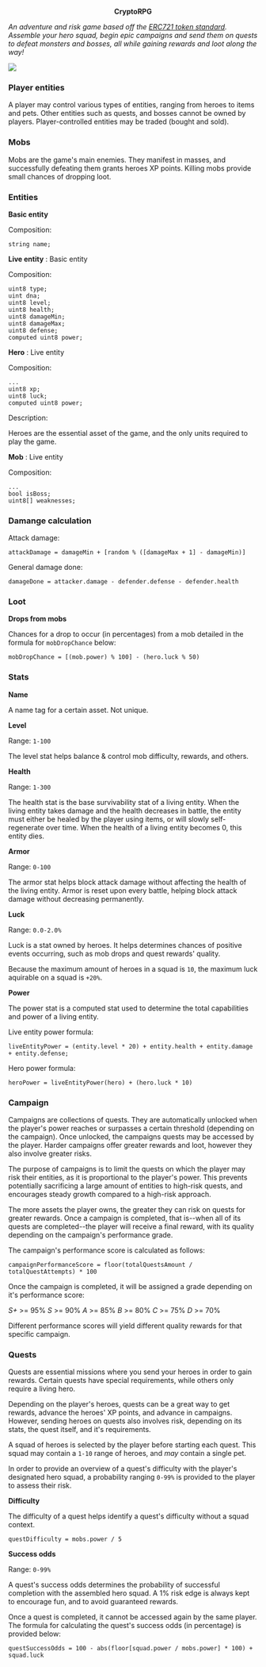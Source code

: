 <p align="center">
<strong>CryptoRPG</strong>

<i>An adventure and risk game based off the [ERC721 token standard](http://erc721.org/). Assemble your hero squad, begin epic campaigns and send them on quests to defeat monsters and bosses, all while gaining rewards and loot along the way!</i>

<img src="https://i.ibb.co/xDRN7df/cryptorpg.png" />
</p>

### Player entities

A player may control various types of entities, ranging from heroes to items and pets. Other entities such as quests, and bosses cannot be owned by players. Player-controlled entities may be traded (bought and sold).

### Mobs

Mobs are the game's main enemies. They manifest in masses, and successfully defeating them grants heroes XP points. Killing mobs provide small chances of dropping loot.

### Entities

**Basic entity**

Composition:

```
string name;
```

**Live entity** : Basic entity

Composition:

```
uint8 type;
uint dna;
uint8 level;
uint8 health;
uint8 damageMin;
uint8 damageMax;
uint8 defense;
computed uint8 power;
```

**Hero** : Live entity

Composition:

```
...
uint8 xp;
uint8 luck;
computed uint8 power;
```

Description:

Heroes are the essential asset of the game, and the only units required to play the game.

**Mob** : Live entity

Composition:

```
...
bool isBoss;
uint8[] weaknesses;
```

### Damange calculation

Attack damage:

```
attackDamage = damageMin + [random % ([damageMax + 1] - damageMin)]
```

General damage done:

```
damageDone = attacker.damage - defender.defense - defender.health
```

### Loot

**Drops from mobs**

Chances for a drop to occur (in percentages) from a mob detailed in the formula for `mobDropChance` below:

```
mobDropChance = [(mob.power) % 100] - (hero.luck % 50)
```

### Stats

**Name**

A name tag for a certain asset. Not unique.

**Level**

Range: `1-100`

The level stat helps balance & control mob difficulty, rewards, and others.

**Health**

Range: `1-300`

The health stat is the base survivability stat of a living entity. When the living entity takes damage and the health decreases in battle, the entity must either be healed by the player using items, or will slowly self-regenerate over time. When the health of a living entity becomes 0, this entity dies.

**Armor**

Range: `0-100`

The armor stat helps block attack damage without affecting the health of the living entity. Armor is reset upon every battle, helping block attack damage without decreasing permanently.

**Luck**

Range: `0.0-2.0%`

Luck is a stat owned by heroes. It helps determines chances of positive events occurring, such as mob drops and quest rewards' quality.

Because the maximum amount of heroes in a squad is `10`, the maximum luck aquirable on a squad is `+20%`.

**Power**

The power stat is a computed stat used to determine the total capabilities and power of a living entity.

Live entity power formula:

```
liveEntityPower = (entity.level * 20) + entity.health + entity.damage + entity.defense;
```

Hero power formula:

```
heroPower = liveEntityPower(hero) + (hero.luck * 10)
```

### Campaign

Campaigns are collections of quests. They are automatically unlocked when the player's power reaches or surpasses a certain threshold (depending on the campaign). Once unlocked, the campaigns quests may be accessed by the player. Harder campaigns offer greater rewards and loot, however they also involve greater risks.

The purpose of campaigns is to limit the quests on which the player may risk their entities, as it is proportional to the player's power. This prevents potentially sacrificing a large amount of entities to high-risk quests, and encourages steady growth compared to a high-risk approach.

The more assets the player owns, the greater they can risk on quests for greater rewards. Once a campaign is completed, that is--when all of its quests are completed--the player will receive a final reward, with its quality depending on the campaign's performance grade.

The campaign's performance score is calculated as follows:

```
campaignPerformanceScore = floor(totalQuestsAmount / totalQuestAttempts) * 100
```

Once the campaign is completed, it will be assigned a grade depending on it's performance score:

*S+* >= 95%
*S* >= 90%
*A* >= 85%
*B* >= 80%
*C* >= 75%
*D* >= 70%

Different performance scores will yield different quality rewards for that specific campaign.

### Quests

Quests are essential missions where you send your heroes in order to gain rewards. Certain quests have special requirements, while others only require a living hero.

Depending on the player's heroes, quests can be a great way to get rewards, advance the heroes' XP points, and advance in campaigns. However, sending heroes on quests also involves risk, depending on its stats, the quest itself, and it's requirements.

A squad of heroes is selected by the player before starting each quest. This squad may contain a `1-10` range of heroes, and *may* contain a single pet.

In order to provide an overview of a quest's difficulty with the player's designated hero squad, a probability ranging `0-99%` is provided to the player to assess their risk.

**Difficulty**

The difficulty of a quest helps identify a quest's difficulty without a squad context.

```
questDifficulty = mobs.power / 5
```

**Success odds**

Range: `0-99%`

A quest's success odds determines the probability of successful completion with the assembled hero squad. A 1% risk edge is always kept to encourage fun, and to avoid guaranteed rewards.

Once a quest is completed, it cannot be accessed again by the same player. The formula for calculating the quest's success odds (in percentage) is provided below:

```
questSuccessOdds = 100 - abs(floor[squad.power / mobs.power] * 100) + squad.luck
```